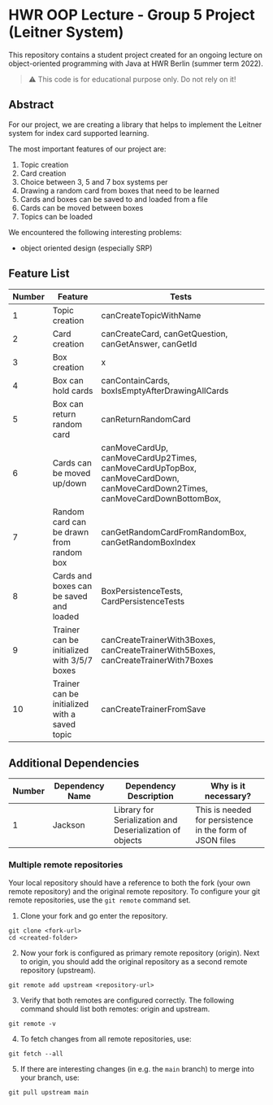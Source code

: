 # HWR OOP Lecture - Group 5 Project (Leitner System) 

This repository contains a student project created for an ongoing lecture on object-oriented programming with Java at HWR Berlin (summer term 2022).

> :warning: This code is for educational purpose only. Do not rely on it!

## Abstract

For our project, we are creating a library that helps to implement the Leitner system for index card supported learning.

The most important features of our project are:
1. Topic creation
2. Card creation
3. Choice between 3, 5 and 7 box systems per
4. Drawing a random card from boxes that need to be learned
5. Cards and boxes can be saved to and loaded from a file
6. Cards can be moved between boxes
7. Topics can be loaded

We encountered the following interesting problems:
- object oriented design (especially SRP)


## Feature List

[TODO]: # (For each feature implemented, add a row to the table!)

| Number | Feature                                       | Tests                                                                                                                      |
|--------|-----------------------------------------------|----------------------------------------------------------------------------------------------------------------------------|
| 1      | Topic creation                                | canCreateTopicWithName                                                                                                     |
| 2      | Card creation                                 | canCreateCard, canGetQuestion, canGetAnswer, canGetId                                                                      |
| 3      | Box creation                                  | x                                                                                                                          |
| 4      | Box can hold cards                            | canContainCards, boxIsEmptyAfterDrawingAllCards                                                                            |
| 5      | Box can return random card                    | canReturnRandomCard                                                                                                        |
| 6      | Cards can be moved up/down                    | canMoveCardUp, canMoveCardUp2Times, canMoveCardUpTopBox, canMoveCardDown, canMoveCardDown2Times, canMoveCardDownBottomBox, |
| 7      | Random card can be drawn from random box      | canGetRandomCardFromRandomBox, canGetRandomBoxIndex                                                                        |
| 8      | Cards and boxes can be saved and loaded       | BoxPersistenceTests, CardPersistenceTests                                                                                  |
| 9      | Trainer can be initialized with 3/5/7 boxes   | canCreateTrainerWith3Boxes, canCreateTrainerWith5Boxes, canCreateTrainerWith7Boxes                                         |
| 10     | Trainer can be initialized with a saved topic | canCreateTrainerFromSave                                                                                                   |

## Additional Dependencies

[TODO]: # (For each additional dependency your project requires- Add an additional row to the table!)

| Number | Dependency Name | Dependency Description                                   | Why is it necessary?                                     |
|--------|-----------------|----------------------------------------------------------|----------------------------------------------------------|
| 1      | Jackson         | Library for Serialization and Deserialization of objects | This is needed for persistence in the form of JSON files |

### Multiple remote repositories

Your local repository should have a reference to both the fork (your own remote repository) and the original remote repository.
To configure your git remote repositories, use the `git remote` command set.

1. Clone your fork and go enter the repository.
```
git clone <fork-url>
cd <created-folder>
```
2. Now your fork is configured as primary remote repository (origin).
Next to origin, you should add the original repository as a second remote repository (upstream).
```
git remote add upstream <repository-url>
```
3. Verify that both remotes are configured correctly.
The following command should list both remotes: origin and upstream.
```
git remote -v
```
4. To fetch changes from all remote repositories, use:
```
git fetch --all
```
5. If there are interesting changes (in e.g. the `main` branch) to merge into your branch, use:
```
git pull upstream main
```
